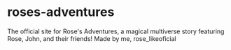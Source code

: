 # roses-adventures
The official site for Rose's Adventures, a magical multiverse story featuring Rose, John, and their friends! Made by me, rose_likeoficial 
